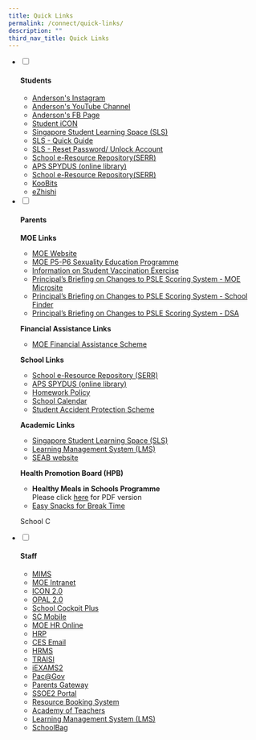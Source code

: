 ```yaml
---
title: Quick Links
permalink: /connect/quick-links/
description: ""
third_nav_title: Quick Links
---
```

<ul class="jekyllcodex_accordion">
<li><input id="accordion1" type="checkbox" /> <label for="accordion1"><h4><strong>Students</strong></h4></label>
<div>
<ul>
<li><a href="https://www.instagram.com/accounts/login/?next=/anderson_primary_sch/" target="_blank" rel="noopener">Anderson's Instagram</a></li>
<li><a href="https://www.youtube.com/channel/UCnpIK-gOve__51w0k5v6Pkg/videos" target="_blank" rel="noopener">Anderson's YouTube Channel</a></li>
<li><a href="https://www.facebook.com/pages/Anderson-Primary-School-Official/248457555191296" target="_blank" rel="noopener">Anderson's FB Page</a></li>
<li><a href="https://workspace.google.com/dashboard" target="_blank" rel="noopener">Student iCON</a></li>
<li><a href="https://vle.learning.moe.edu.sg/login" target="_blank" rel="noopener">Singapore Student Learning Space (SLS)</a></li>
<li><a href="https://go.gov.sg/2023slsguide" target="_blank" rel="noopener">SLS - Quick Guide</a></li>
<li><a href="https://go.gov.sg/slsresetting" target="_blank" rel="noopener">SLS - Reset Password/ Unlock Account</a></li>
<li><a href="http://schoolibrary.moe.edu.sg/eresourcespri" target="_blank" rel="noopener">School e-Resource Repository(SERR)</a></li>
<li><a href="https://schoolibrary.moe.edu.sg/andersonpri" target="_blank" rel="noopener">APS SPYDUS (online library)</a></li>
<li><a href="http://schoolibrary.moe.edu.sg/eresourcespri" target="_blank" rel="noopener">School e-Resource Repository(SERR)</a></li>
<li><a href="https://member.koobits.com" target="_blank" rel="noopener">KooBits</a></li>
<li><a href="https://www.ezhishi.net" target="_blank" rel="noopener">eZhishi</a></li>

</ul>
</div>
</li>
<li><input id="accordion2" type="checkbox" /> <label for="accordion2"><h4><strong>Parents</strong></h4></label>
<div>
<p><strong>MOE Links</strong></p>
<ul>
<li><a href="http://www.moe.gov.sg/" target="_blank" rel="noopener">MOE Website</a></li>
<li><a href="https://go.gov.sg/moe-sexuality-education" target="_blank" rel="noopener">MOE P5-P6 Sexuality Education Programme</a></li>
<li><a href="/files/Resource%203%20One%20page%20Infographic%20on%20Student%20Vaccination%20Exercise.pdf" target="_blank" rel="noopener">Information on Student Vaccination Exercise</a></li>
<li><a href="https://www.moe.gov.sg/microsites/psle-fsbb/index.html" target="_blank" rel="noopener">Principal&rsquo;s Briefing on Changes to PSLE Scoring System - MOE Microsite</a></li>
<li><a href="https://www.moe.gov.sg/schoolfinder" target="_blank" rel="noopener">Principal&rsquo;s Briefing on Changes to PSLE Scoring System - School Finder</a></li>
<li><a href="https://www.moe.gov.sg/secondary/dsa" target="_blank" rel="noopener">Principal&rsquo;s Briefing on Changes to PSLE Scoring System - DSA</a></li>
</ul>
<p><strong>Financial Assistance Links</strong></p>
<ul>
<li><a href="https://www.moe.gov.sg/financial-matters/financial-assistance" target="_blank" rel="noopener">MOE Financial Assistance Scheme</a></li>
</ul>
<p><strong>School Links</strong></p>
<ul>
<li><a href="https://schoolibrary.spydus.com.sg/eresourcespri/" target="_blank" rel="noopener">School e-Resource Repository (SERR)</a></li>
<li><a href="https://schoolibrary.spydus.com.sg/andersonpri" target="_blank" rel="noopener">APS SPYDUS (online library)</a></li>
<li><a href="/files/Anderson%20Primary%20Homework%20Policy.pdf" target="_blank" rel="noopener">Homework Policy</a></li>
<li><a href="/connect-us/quick-links/school-calendar" target="">School Calendar</a></li>
<li><a href="/files/Product%20Fact%20Sheet%20(Dec2018).pdf" target="_blank" rel="noopener">Student Accident Protection Scheme</a></li>
</ul>
<p><strong>Academic Links</strong></p>
<ul>
<li><a href="/files/Student%20Annexes%20(Instructions%20and%20FAQs%20updated%2029%20Mar).pdf" target="_blank" rel="noopener">Singapore Student Learning Space (SLS)</a></li>
<li><a href="https://lms.asknlearn.com/LMS/LMSSSO_new.aspx" target="_blank" rel="noopener">Learning Management System (LMS)</a></li>
<li><a href="https://www.seab.gov.sg/home/examinations/psle" target="_blank" rel="noopener">SEAB website</a></li>
</ul>
<p><strong>Health Promotion Board (HPB)</strong></p>
<ul>
<li><strong>Healthy Meals in Schools Programme</strong>
<div>Please click&nbsp;<a href="/files/HPB%20HM%20Parents%20Booklet_School_Generic_30%20Mar.pdf" target="_blank" rel="noopener">here</a> for PDF version</div>
</li>
<li>
<div><a href="/parents/resources-for-parents/resources/easy-snacks-for-break-time" target="">Easy Snacks for Break Time</a></div>
</li>
</ul>
<p>School C</p>
</div>
</li>
<li><input id="accordion3" type="checkbox" /> <label for="accordion3"><h4><strong>Staff</strong></h4></label>
<div>
<ul>
<li><a href="https://portal.mims.moe.gov.sg/idmdash/#/landing" target="_blank" rel="noopener">MIMS</a></li>
<li><a href="http://intranet.moe.gov.sg/Pages/Home.aspx" target="_blank" rel="noopener">MOE Intranet</a></li>
<li><a href="https://icon.moe.edu.sg/" target="_blank" rel="noopener">ICON 2.0</a></li>
<li><a href="https://www.opal2.moe.edu.sg/app/learner" target="_blank" rel="noopener">OPAL 2.0</a></li>
<li><a href="https://schoolcockpit.moe.gov.sg/" target="_blank" rel="noopener">School Cockpit Plus</a></li>
<li><a href="https://scmobile.moe.edu.sg/" target="_blank" rel="noopener">SC Mobile</a></li>
<li><a href="https://intranet.moe.gov.sg/hr_online/Pages/backup/redirect.aspx" target="_blank" rel="noopener">MOE HR Online</a></li>
<li><a href="https://www.hrp.gov.sg/hrp/#/" target="_blank" rel="noopener">HRP</a></li>
<li><a href="https://schools.gov.sg/owa/auth/logon.aspx" target="_blank" rel="noopener">CES Email</a></li>
<li><a href="https://hrms.moe.gov.sg/" target="_blank" rel="noopener">HRMS</a></li>
<li><a href="https://traisi.moe.gov.sg/AD/login.asp" target="_blank" rel="noopener">TRAISI</a></li>
<li><a href="https://iexams.seab.gov.sg/" target="_blank" rel="noopener">iEXAMS2</a></li>
<li><a href="https://pacgov.agd.gov.sg/ipac/html/faq/InternetPaC@Gov.htm" target="_blank" rel="noopener">Pac@Gov</a></li>
<li><a href="https://pg.moe.edu.sg/" target="_blank" rel="noopener">Parents Gateway</a></li>
<li><a href="https://ssoe2.moe.edu.sg/" target="_blank" rel="noopener">SSOE2 Portal</a></li>
<li><a href="https://rbs.avero-tech.com/" target="_blank" rel="noopener">Resource Booking System</a></li>
<li><a href="https://www.academyofsingaporeteachers.moe.gov.sg/" target="_blank" rel="noopener">Academy of Teachers</a></li>
<li><a href="https://lms.asknlearn.com/LMS/LMSSSO_new.aspx" target="_blank" rel="noopener">Learning Management System (LMS)</a></li>
<li><a href="https://schoolbag.sg/" target="_blank" rel="noopener">SchoolBag</a></li>
</ul>
</div>
</li>
</ul>